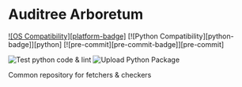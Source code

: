 # Auditree Arboretum

[![OS Compatibility][platform-badge]](#prerequisites) [![Python Compatibility][python-badge]][python] [![pre-commit][pre-commit-badge]][pre-commit]

![Test python code & lint](https://github.com/ComplianceAsCode/auditree-arboretum/workflows/Test%20python%20code%20&%20lint/badge.svg)
![Upload Python Package](https://github.com/ComplianceAsCode/auditree-arboretum/workflows/Upload%20Python%20Package/badge.svg)

Common repository for fetchers & checkers
